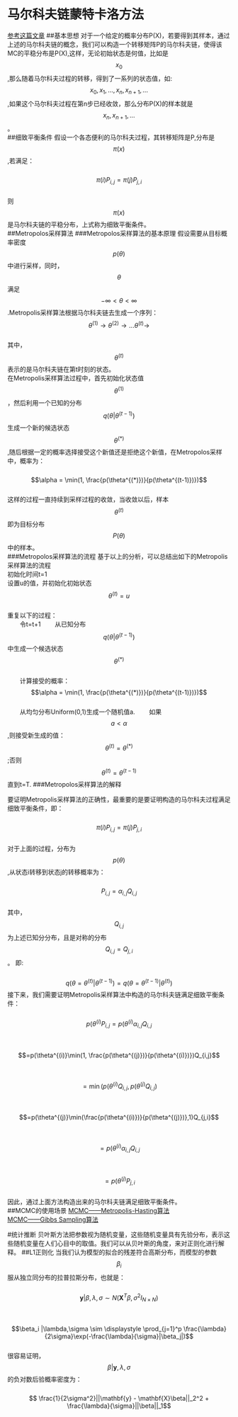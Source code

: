 # 马尔科夫链蒙特卡洛方法
[参考这篇文章](https://blog.csdn.net/google19890102/article/details/51755242)
##基本思想
对于一个给定的概率分布P(X)，若要得到其样本，通过上述的马尔科夫链的概念，我们可以构造一个转移矩阵P的马尔科夫链，使得该MC的平稳分布是P(X),这样，无论初始状态是何值，比如是$$x_0$$,那么随着马尔科夫过程的转移，得到了一系列的状态值，如:$$x_0,x_1,...,x_n,x_{n+1},...$$,如果这个马尔科夫过程在第n步已经收敛，那么分布P(X)的样本就是$$x_n,x_{n+1},...$$。  
##细致平衡条件
假设一个各态便利的马尔科夫过程，其转移矩阵是P,分布是$$\pi(x)$$,若满足：  
&emsp;&emsp;$$ \pi(i)P_{i,j} = \pi(j)P_{j,i}$$  
则$$\pi(x)$$是马尔科夫链的平稳分布，上式称为细致平衡条件。  
##Metropolos采样算法
###Metropolos采样算法的基本原理
假设需要从目标概率密度$$p(\theta)$$中进行采样，同时，$$\theta$$满足$$-\infty < \theta < \infty $$.Metropolis采样算法根据马尔科夫链去生成一个序列：  
$$\theta^{(1)} \to \theta^{(2)} \to ...\theta^{(t)} \to$$  
其中，$$\theta^{(t)}$$表示的是马尔科夫链在第t时刻的状态。  
在Metropolis采样算法过程中，首先初始化状态值$$\theta^{(1)}$$，然后利用一个已知的分布$$q(\theta|\theta^{(t-1)})$$生成一个新的候选状态$$\theta^{(*)}$$,随后根据一定的概率选择接受这个新值还是拒绝这个新值，在Metropolos采样中，概率为：  
&emsp;&emsp;$$\alpha = \min(1, \frac{p(\theta^{(*)})}{p(\theta^{(t-1)})})$$  
这样的过程一直持续到采样过程的收敛，当收敛以后，样本$$\theta^{(t)}$$即为目标分布$$P(\theta)$$中的样本。  
###Metropolos采样算法的流程
基于以上的分析，可以总结出如下的Metropolis采样算法的流程  
初始化时间t=1  
设置u的值，并初始化初始状态$$\theta^{(t)} = u$$  
重复以下的过程：  
&emsp;&emsp;令t=t+1
&emsp;&emsp;从已知分布$$q(\theta|\theta^{(t-1)})$$中生成一个候选状态$$\theta^{(*)}$$  
&emsp;&emsp;计算接受的概率：$$\alpha = \min(1, \frac{p(\theta^{(*)})}{p(\theta^{(t-1)})})$$   
&emsp;&emsp;从均匀分布Uniform(0,1)生成一个随机值a.
&emsp;&emsp;如果$$a < \alpha$$,则接受新生成的值：$$\theta^{(t)} = \theta^{(*)}$$;否则$$\theta^{(t)} = \theta^{(t-1)}$$
 直到t=T.
 ###Metropolos采样算法的解释
 
要证明Metropolis采样算法的正确性，最重要的是要证明构造的马尔科夫过程满足细致平衡条件，即：  
&emsp;&emsp;$$ \pi(i)P_{i,j} = \pi(j)P_{j,i}$$   
对于上面的过程，分布为$$p(\theta)$$,从状态i转移到状态j的转移概率为：  
&emsp;&emsp;$$ P_{i,j} = \alpha_{i,j}Q_{i,j}$$  
其中，$$Q_{i,j}$$为上述已知分分布，且是对称的分布$$Q_{i,j} = Q_{j,i}$$。 即:  
&emsp;&emsp;$$q(\theta = \theta^{(t)}|\theta^{(t-1)}) = q(\theta = \theta^{(t-1)}|\theta^{(t)})$$
接下来，我们需要证明Metropolis采样算法中构造的马尔科夫链满足细致平衡条件：  
&emsp;&emsp;$$p(\theta^{(i)}P_{i,j} = p(\theta^{(i)}\alpha_{i,j}Q_{i,j}$$    
&emsp;&emsp;&emsp;&emsp;&emsp;&emsp;$$=p(\theta^{(i)}\min(1, \frac{p(\theta^{(j)})}{p(\theta^{(i)})})Q_{i,j}$$  
&emsp;&emsp;&emsp;&emsp;&emsp;&emsp;$$ =\min(p(\theta^{(i)}Q_{i,j}, p(\theta^{(j)}Q_{i,j})$$  
&emsp;&emsp;&emsp;&emsp;&emsp;&emsp;$$=p(\theta^{(j)}\min(\frac{p(\theta^{(i)})}{p(\theta^{(j)})},1)Q_{j,i}$$  
&emsp;&emsp;&emsp;&emsp;&emsp;&emsp;$$ =p(\theta^{(i)}\alpha_{i,j}Q_{i,j}$$  
&emsp;&emsp;&emsp;&emsp;&emsp;&emsp;$$ =p(\theta^{(j)}P_{j,i}$$  
因此，通过上面方法构造出来的马尔科夫链满足细致平衡条件。  
##MCMC的使用场景
[MCMC——Metropolis-Hasting算法](https://www.cnblogs.com/xbinworld/p/4266146.html)  
[MCMC——Gibbs Sampling算法](https://www.cnblogs.com/xbinworld/p/4266146.html)


#统计推断
贝叶斯方法把参数视为随机变量，这些随机变量具有先验分布，表示这些随机变量在人们心目中的取值。我们可以从贝叶斯的角度，来对正则化进行解释。 
##L1正则化 
当我们认为模型的拟合的残差符合高斯分布，而模型的参数$$\beta_i$$服从独立同分布的拉普拉斯分布，也就是：   
&emsp;&emsp;$$ \mathbf{y}|\beta,\lambda,\sigma \sim N( \mathbf{X}^T\beta,\sigma^2I_{N\times N})$$  
&emsp;&emsp;$$\beta_i |\lambda,\sigma  \sim \displaystyle \prod_{j=1}^p \frac{\lambda}{2\sigma}\exp(-\frac{\lambda}{\sigma}|\beta_j|)$$  
很容易证明，$$\beta |\mathbf{y}, \lambda,\sigma$$的负对数后验概率密度为：  
&emsp;&emsp;$$ \frac{1}{2\sigma^2}||\mathbf{y} - \mathbf{X}\beta||_2^2 + \frac{\lambda}{\sigma}||\beta||_1$$  






